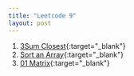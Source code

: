 ```yaml
---
title: "Leetcode 9"
layout: post
---
```


1. [3Sum Closest](https://leetcode.com/problems/3sum-closest/){:target="_blank"}
2. [Sort an Array](https://leetcode.com/problems/sort-an-array/){:target="_blank"}
3. [01 Matrix](https://leetcode.com/problems/01-matrix/){:target="_blank"}
